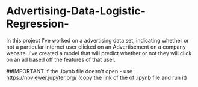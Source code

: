 # Advertising-Data-Logistic-Regression-
In this project I've worked on a advertising data set, 
indicating whether or not a particular internet user clicked on an Advertisement on a company website. 
I've created a model that will predict whether or not they will click on an ad based off the features of that user.


##IMPORTANT
If the .ipynb file doesn't open - use https://nbviewer.jupyter.org/ (copy the link of the of .ipynb file and run it)
